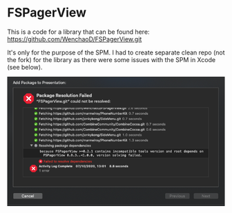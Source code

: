# FSPagerView

This is a code for a library that can be found here: https://github.com/WenchaoD/FSPagerView.git

It's only for the purpose of the SPM.
I had to create separate clean repo (not the fork) for the library as there were some issues with the SPM in Xcode (see below).

![Screenshot](fspagerview-issue.png)
